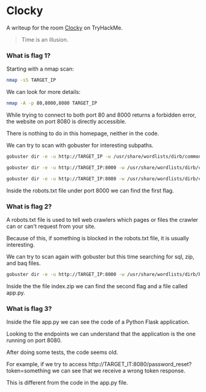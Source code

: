 # Clocky

A writeup for the room [Clocky](https://tryhackme.com/r/room/clocky) on TryHackMe.

> Time is an illusion.

<!-- <Image src={require("./logo.webp").default} height="256" /> -->

### What is flag 1?

Starting with a nmap scan:

```sh
nmap -sS TARGET_IP
```

<!-- <Image src={require("./1-1-nmap.webp").default} /> -->

We can look for more details:

```sh
nmap -A -p 80,8000,8080 TARGET_IP
```

<!-- <Image src={require("./1-2-nmap-details.webp").default} /> -->

While trying to connect to both port 80 and 8000 returns a forbidden error, the website on port 8080 is directly accessible.

<!-- <Image src={require("./1-3-website.webp").default} /> -->

There is nothing to do in this homepage, neither in the code.

We can try to scan with gobuster for interesting subpaths.

```sh
gobuster dir -e -u http://TARGET_IP -w /usr/share/wordlists/dirb/common.txt
```

<!-- <Image src={require("./1-4-gobuster-1.webp").default} /> -->

```sh
gobuster dir -e -u http://TARGET_IP:8000 -w /usr/share/wordlists/dirb/common.txt
```

<!-- <Image src={require("./1-5-gobuster-2.webp").default} /> -->

```sh
gobuster dir -e -u http://TARGET_IP:8080 -w /usr/share/wordlists/dirb/common.txt
```

<!-- <Image src={require("./1-6-gobuster-3.webp").default} /> -->

Inside the robots.txt file under port 8000 we can find the first flag.

<!-- <Image src={require("./1-7-robots.webp").default} /> -->

### What is flag 2?

A robots.txt file is used to tell web crawlers which pages or files the crawler can or can't request from your site.

Because of this, if something is blocked in the robots.txt file, it is usually interesting.

We can try to scan again with gobuster but this time searching for sql, zip, and baq files.

```sh
gobuster dir -e -u http://TARGET_IP:8000 -w /usr/share/wordlists/dirb/big.txt -x zip,sql,baq
```

<!-- <Image src={require("./2-1-gobuster-files.webp").default} /> -->

Inside the the file index.zip we can find the second flag and a file called app.py.

<!-- <Image src={require("./2-2-index-zip.webp").default} /> -->

### What is flag 3?

Inside the file app.py we can see the code of a Python Flask application.

Looking to the endpoints we can understand that the application is the one running on port 8080.

After doing some tests, the code seems old.

For example, if we try to access http://TARGET_IT:8080/password_reset?token=something we can see that we receive a wrong token response.

This is different from the code in the app.py file.

<!-- <Image src={require("./3-1-password-reset.webp").default} /> -->
